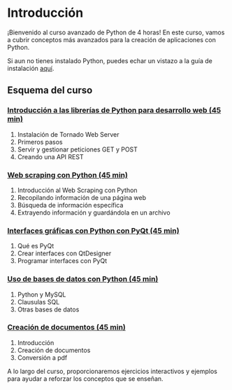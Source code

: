 # Introducción
¡Bienvenido al curso avanzado de Python de 4 horas! En este curso, vamos a cubrir conceptos más avanzados para la creación de aplicaciones con Python.

Si aun no tienes instalado Python, puedes echar un vistazo a la guía de instalación [aquí](https://github.com/dgallards/python_basic_course/blob/spanish/introduction.ipynb "Guía de instalación").

## Esquema del curso
### [Introducción a las librerías de Python para desarrollo web (45 min)](https://github.com/dgallards/python_advanced_course/blob/main/introduction.ipynb "Introducción a las librerías de Python para desarrollo web (45 min)") 

1. Instalación de Tornado Web Server
2. Primeros pasos
3. Servir y gestionar peticiones GET y POST
4. Creando una API REST

### [Web scraping con Python (45 min)](https://github.com/dgallards/python_advanced_course/blob/main/spraping.ipynb "Web scraping con Python (45 min)")

1. Introducción al Web Scraping con Python
2. Recopilando información de una página web
3. Búsqueda de información específica
4. Extrayendo información y guardándola en un archivo

### [Interfaces gráficas con Python con PyQt (45 min)](https://github.com/dgallards/python_advanced_course/blob/main/pyqt.ipynb "Interfaces gráficas con Python con PyQt (45 min)")

1. Qué es PyQt
2. Crear interfaces con QtDesigner
3. Programar interfaces con PyQt

### [Uso de bases de datos con Python (45 min)](https://github.com/dgallards/python_advanced_course/blob/main/db.ipynb "Uso de bases de datos con Python (45 min)")

1. Python y MySQL
2. Clausulas SQL
3. Otras bases de datos

### [Creación de documentos (45 min)](https://github.com/dgallards/python_advanced_course/blob/main/docx.ipynb "Creación de documentos (45 min)")

1. Introducción
2. Creación de documentos
3. Conversión a pdf

A lo largo del curso, proporcionaremos ejercicios interactivos y ejemplos para ayudar a reforzar los conceptos que se enseñan.



